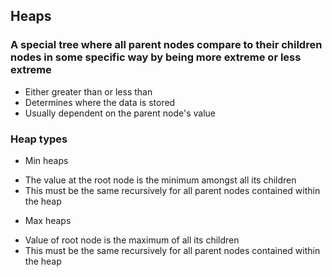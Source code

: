 ## Heaps
### A special tree where all parent nodes compare to their children nodes in some specific way by being more extreme or less extreme
- Either greater than or less than
- Determines where the data is stored
- Usually dependent on the parent node's value

### Heap types
- Min heaps
* The value at the root node is the minimum amongst all its children
* This must be the same recursively for all parent nodes contained within the heap

- Max heaps
* Value of root node is the maximum of all its children
* This must be the same recursively for all parent nodes contained within the heap